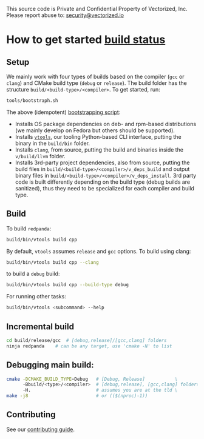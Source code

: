 This source code is Private and Confidential Property of Vectorized, Inc.
Please report abuse to: security@vectorized.io

# How to get started [build status](https://console.cloud.google.com/cloud-build/builds?project=redpandaci)

## Setup

We mainly work with four types of builds based on the compiler (`gcc` 
or `clang`) and CMake build type (`debug` or `release`). The build 
folder has the structure `build/<build-type>/<compiler>`. To get 
started, run:

```bash
tools/bootstraph.sh
```

The above (idempotent) [bootstrapping script](tools/bootstrap.sh):

  * Installs OS package dependencies on deb- and rpm-based 
    distributions (we mainly develop on Fedora but others should be 
    supported).
  * Installs [`vtools`](./tools), our tooling Python-based CLI 
    interface, putting the binary in the `build/bin` folder.
  * Installs `clang`, from source, putting the build and binaries 
    inside the `v/build/llvm` folder.
  * Installs 3rd-party project dependencies, also from source, putting 
    the build files in `build/<build-type>/<compiler>/v_deps_build` 
    and output binary files in 
    `build/<build-type>/<compiler>/v_deps_install`. 3rd party code is 
    built differently depending on the build type (debug builds are 
    sanitized), thus they need to be specialized for each compiler and 
    build type.

## Build

To build `redpanda`:

```bash
build/bin/vtools build cpp
```

By default, `vtools` assumes `release` and `gcc` options. To build 
using clang:

```bash
build/bin/vtools build cpp --clang
```

to build a `debug` build:

```bash
build/bin/vtools build cpp --build-type debug
```

For running other tasks:

```bash
build/bin/vtools <subcommand> --help
```

## Incremental build

```sh
cd build/release/gcc  # [debug,release]/[gcc,clang] folders
ninja redpanda    # can be any target, use 'cmake -N' to list 
```

## Debugging main build:

```sh
cmake -DCMAKE_BUILD_TYPE=Debug   # [Debug, Release]           \
      -Bbuild/<type>/<compiler>  # [debug,release], [gcc,clang] folders \
      -H.                        # assumes you are at the tld \
make -j8                         # or (($(nproc)-1)) 
```

## Contributing

See our [contributing guide](CONTRIBUTING.md).
